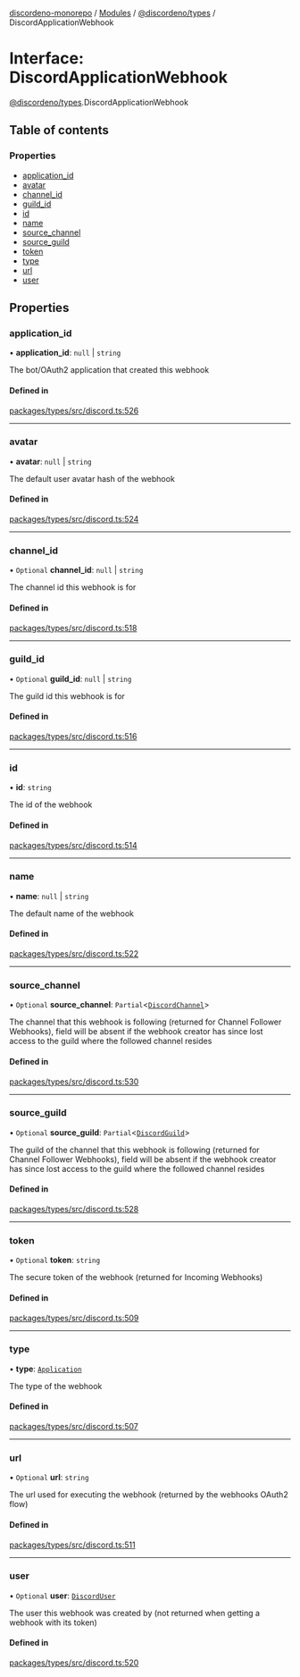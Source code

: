 [discordeno-monorepo](../README.md) / [Modules](../modules.md) / [@discordeno/types](../modules/discordeno_types.md) / DiscordApplicationWebhook

# Interface: DiscordApplicationWebhook

[@discordeno/types](../modules/discordeno_types.md).DiscordApplicationWebhook

## Table of contents

### Properties

- [application_id](discordeno_types.DiscordApplicationWebhook.md#application_id)
- [avatar](discordeno_types.DiscordApplicationWebhook.md#avatar)
- [channel_id](discordeno_types.DiscordApplicationWebhook.md#channel_id)
- [guild_id](discordeno_types.DiscordApplicationWebhook.md#guild_id)
- [id](discordeno_types.DiscordApplicationWebhook.md#id)
- [name](discordeno_types.DiscordApplicationWebhook.md#name)
- [source_channel](discordeno_types.DiscordApplicationWebhook.md#source_channel)
- [source_guild](discordeno_types.DiscordApplicationWebhook.md#source_guild)
- [token](discordeno_types.DiscordApplicationWebhook.md#token)
- [type](discordeno_types.DiscordApplicationWebhook.md#type)
- [url](discordeno_types.DiscordApplicationWebhook.md#url)
- [user](discordeno_types.DiscordApplicationWebhook.md#user)

## Properties

### application_id

• **application_id**: `null` \| `string`

The bot/OAuth2 application that created this webhook

#### Defined in

[packages/types/src/discord.ts:526](https://github.com/deepsarda/discordeno/blob/c6dc30bb/packages/types/src/discord.ts#L526)

---

### avatar

• **avatar**: `null` \| `string`

The default user avatar hash of the webhook

#### Defined in

[packages/types/src/discord.ts:524](https://github.com/deepsarda/discordeno/blob/c6dc30bb/packages/types/src/discord.ts#L524)

---

### channel_id

• `Optional` **channel_id**: `null` \| `string`

The channel id this webhook is for

#### Defined in

[packages/types/src/discord.ts:518](https://github.com/deepsarda/discordeno/blob/c6dc30bb/packages/types/src/discord.ts#L518)

---

### guild_id

• `Optional` **guild_id**: `null` \| `string`

The guild id this webhook is for

#### Defined in

[packages/types/src/discord.ts:516](https://github.com/deepsarda/discordeno/blob/c6dc30bb/packages/types/src/discord.ts#L516)

---

### id

• **id**: `string`

The id of the webhook

#### Defined in

[packages/types/src/discord.ts:514](https://github.com/deepsarda/discordeno/blob/c6dc30bb/packages/types/src/discord.ts#L514)

---

### name

• **name**: `null` \| `string`

The default name of the webhook

#### Defined in

[packages/types/src/discord.ts:522](https://github.com/deepsarda/discordeno/blob/c6dc30bb/packages/types/src/discord.ts#L522)

---

### source_channel

• `Optional` **source_channel**: `Partial`<[`DiscordChannel`](discordeno_types.DiscordChannel.md)\>

The channel that this webhook is following (returned for Channel Follower Webhooks), field will be absent if the webhook creator has since lost access to the guild where the followed channel resides

#### Defined in

[packages/types/src/discord.ts:530](https://github.com/deepsarda/discordeno/blob/c6dc30bb/packages/types/src/discord.ts#L530)

---

### source_guild

• `Optional` **source_guild**: `Partial`<[`DiscordGuild`](discordeno_types.DiscordGuild.md)\>

The guild of the channel that this webhook is following (returned for Channel Follower Webhooks), field will be absent if the webhook creator has since lost access to the guild where the followed channel resides

#### Defined in

[packages/types/src/discord.ts:528](https://github.com/deepsarda/discordeno/blob/c6dc30bb/packages/types/src/discord.ts#L528)

---

### token

• `Optional` **token**: `string`

The secure token of the webhook (returned for Incoming Webhooks)

#### Defined in

[packages/types/src/discord.ts:509](https://github.com/deepsarda/discordeno/blob/c6dc30bb/packages/types/src/discord.ts#L509)

---

### type

• **type**: [`Application`](../enums/discordeno_types.WebhookTypes.md#application)

The type of the webhook

#### Defined in

[packages/types/src/discord.ts:507](https://github.com/deepsarda/discordeno/blob/c6dc30bb/packages/types/src/discord.ts#L507)

---

### url

• `Optional` **url**: `string`

The url used for executing the webhook (returned by the webhooks OAuth2 flow)

#### Defined in

[packages/types/src/discord.ts:511](https://github.com/deepsarda/discordeno/blob/c6dc30bb/packages/types/src/discord.ts#L511)

---

### user

• `Optional` **user**: [`DiscordUser`](discordeno_types.DiscordUser.md)

The user this webhook was created by (not returned when getting a webhook with its token)

#### Defined in

[packages/types/src/discord.ts:520](https://github.com/deepsarda/discordeno/blob/c6dc30bb/packages/types/src/discord.ts#L520)
